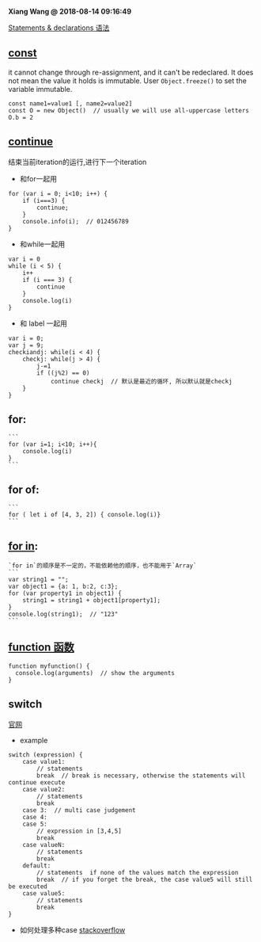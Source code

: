 **Xiang Wang @ 2018-08-14 09:16:49**

[Statements & declarations 语法](https://developer.mozilla.org/en-US/docs/Web/JavaScript/Reference/Statements/Legacy_generator_function)

## [const](https://developer.mozilla.org/en-US/docs/Web/JavaScript/Reference/Statements/const)
it cannot change through re-assignment, and it can't be redeclared. It does not mean the value it holds is immutable. User `Object.freeze()` to set the variable immutable.
```
const name1=value1 [, name2=value2]
const O = new Object()  // usually we will use all-uppercase letters
O.b = 2
```

## [continue](https://developer.mozilla.org/en-US/docs/Web/JavaScript/Reference/Statements/continue)
结束当前iteration的运行,进行下一个iteration
* 和for一起用
```
for (var i = 0; i<10; i++) {
    if (i===3) {
        continue;
    }
    console.info(i);  // 012456789
}
```

* 和while一起用
```
var i = 0
while (i < 5) {
    i++
    if (i === 3) {
        continue
    }
    console.log(i)
}
```
* 和 label 一起用
```
var i = 0;
var j = 9;
checkiandj: while(i < 4) {
    checkj: while(j > 4) {
        j-=1
        if ((j%2) == 0)
            continue checkj  // 默认是最近的循环, 所以默认就是checkj
    }
}
```


## for:
    ```
    for (var i=1; i<10; i++){
        console.log(i)
    }
    ```

## for of:
    ```
    for ( let i of [4, 3, 2]) { console.log(i)}
    ```
## [for in](https://developer.mozilla.org/en-US/docs/Web/JavaScript/Reference/Statements/for...in):  
    `for in`的顺序是不一定的，不能依赖他的顺序，也不能用于`Array`
    ```
    var string1 = "";
    var object1 = {a: 1, b:2, c:3};
    for (var property1 in object1) {
        string1 = string1 + object1[property1];
    }
    console.log(string1);  // "123"
    ```

## [function 函数](./functions函数.md)
```
function myfunction() {
  console.log(arguments)  // show the arguments
}
```

## switch
[官网](https://developer.mozilla.org/en-US/docs/Web/JavaScript/Reference/Statements/switch)
* example
```
switch (expression) {
    case value1:
        // statements
        break  // break is necessary, otherwise the statements will continue execute
    case value2:
        // statements
        break
    case 3:  // multi case judgement
    case 4:
    case 5:
        // expression in [3,4,5]
        break
    case valueN:
        // statements
        break
    default:
        // statements  if none of the values match the expression
        break  // if you forget the break, the case value5 will still be executed
    case value5:
        // statements
        break
}
```

* 如何处理多种case [stackoverflow](https://stackoverflow.com/questions/13207927/switch-statement-multiple-cases-in-javascript)

